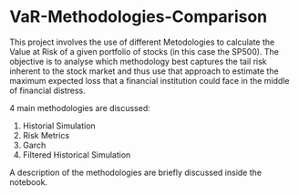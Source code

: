 # VaR-Methodologies-Comparison

This project involves the use of different Metodologies to calculate the Value at Risk of a given portfolio of stocks (in this case the SP500). The objective is to analyse which methodology best captures the tail risk inherent to the stock market and thus use that approach to estimate the maximum expected loss that a financial institution could face in the middle of financial distress.

4 main methodologies are discussed:

1. Historial Simulation
2. Risk Metrics
3. Garch
4. Filtered Historical Simulation
  
A description of the methodologies are briefly discussed inside the notebook.
